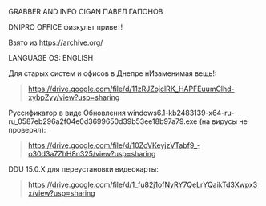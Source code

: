 GRABBER AND INFO CIGAN ПАВЕЛ ГАПОНОВ

DNIPRO OFFICE физкульт привет!

Взято из https://archive.org/

LANGUAGE OS: ENGLISH

Для старых систем и офисов в Днепре нИзаменимая вещь!:

> https://drive.google.com/file/d/11zRJZojclRK_HAPFEuumClhd-xybpZyy/view?usp=sharing

Руссификатор в виде Обновления windows6.1-kb2483139-x64-ru-ru_0587eb296a2f04e0d3699650d39b53ee18b97a79.exe (на вирусы не проверял):

> https://drive.google.com/file/d/10ZoVKeyjzVTabf9_-o30d3a7ZhH8n325/view?usp=sharing

DDU 15.0.X для переустановки видеокарты:
> https://drive.google.com/file/d/1_fu82j1ofNyRY7QeLrYQaikTd3Xwpx3x/view?usp=sharing
